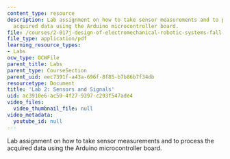 ```yaml
---
content_type: resource
description: Lab assignment on how to take sensor measurements and to process the
  acquired data using the Arduino microcontroller board.
file: /courses/2-017j-design-of-electromechanical-robotic-systems-fall-2009/ac3910e6ac594f279397c293f547ade4_MIT2_017JF09_slides2.pdf
file_type: application/pdf
learning_resource_types:
- Labs
ocw_type: OCWFile
parent_title: Labs
parent_type: CourseSection
parent_uid: eec7391f-a43a-696f-8f85-b7b86b7f34db
resourcetype: Document
title: 'Lab 2: Sensors and Signals'
uid: ac3910e6-ac59-4f27-9397-c293f547ade4
video_files:
  video_thumbnail_file: null
video_metadata:
  youtube_id: null
---
```

Lab assignment on how to take sensor measurements and to process the acquired data using the Arduino microcontroller board.

